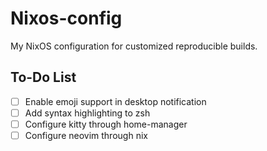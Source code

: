 # Nixos-config

My NixOS configuration for customized reproducible builds.

## To-Do List

- [ ] Enable emoji support in desktop notification
- [ ] Add syntax highlighting to zsh
- [ ] Configure kitty through home-manager
- [ ] Configure neovim through nix
